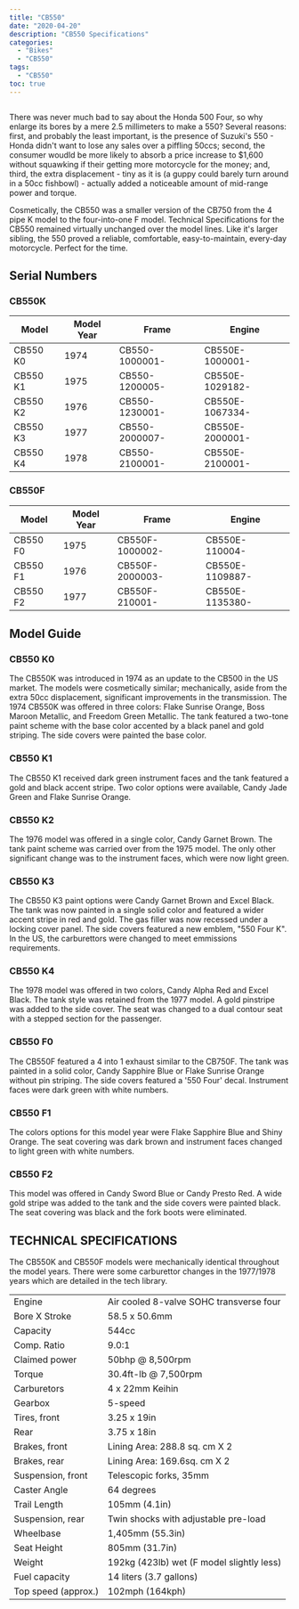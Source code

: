```yaml
---
title: "CB550"
date: "2020-04-20"
description: "CB550 Specifications"
categories:
  - "Bikes"
  - "CB550"
tags:
  - "CB550"
toc: true
---
```


<image of a cb550>

There was never much bad to say about the Honda 500 Four, so why enlarge its bores by a mere 2.5 millimeters to make a 550?  Several reasons: first, and probably the least important, is the presence of Suzuki's 550 - Honda didn't want to lose any sales over a piffling 50ccs; second, the consumer woudld be more likely to absorb a price increase to $1,600 without squawking if their getting more motorcycle for the money; and, third, the extra displacement - tiny as it is (a guppy could barely turn around in a 50cc fishbowl) - actually added a noticeable amount of mid-range power and torque.

Cosmetically, the CB550 was a smaller version of the CB750 from the 4 pipe K model to the four-into-one F model.  Technical Specifications for the CB550 remained virtually unchanged over the model lines. Like it's larger sibling, the 550 proved a reliable, comfortable, easy-to-maintain, every-day motorcycle.  Perfect for the time.

## Serial Numbers

### CB550K

|  Model   | Model Year | Frame | Engine |
|----------|------------|-------|--------|
| CB550 K0 | 1974 | CB550-1000001- | CB550E-1000001- |
| CB550 K1 | 1975 | CB550-1200005- | CB550E-1029182- |
| CB550 K2 | 1976 | CB550-1230001- | CB550E-1067334- |
| CB550 K3 | 1977 | CB550-2000007- | CB550E-2000001- |
| CB550 K4 | 1978 | CB550-2100001- | CB550E-2100001- |

### CB550F

|  Model   | Model Year | Frame | Engine |
|----------|------------|-------|--------|
| CB550 F0 | 1975 | CB550F-1000002- | CB550E-110004- |
| CB550 F1 | 1976 | CB550F-2000003- | CB550E-1109887- |
| CB550 F2 | 1977 | CB550F-210001- | CB550E-1135380- |

## Model Guide

### CB550 K0

The CB550K was introduced in 1974 as an update to the CB500 in the US market.  The models were cosmetically similar; mechanically, aside from the extra 50cc displacement, significant improvements in the transmission. The 1974 CB550K was offered in three colors: Flake Sunrise Orange, Boss Maroon Metallic, and Freedom Green Metallic.  The tank featured a two-tone paint scheme with the base color accented by a black panel and gold striping.  The side covers were painted the base color.

### CB550 K1
The CB550 K1 received dark green instrument faces and the tank featured a gold and black accent stripe.  Two color options were available, Candy Jade Green and Flake Sunrise Orange.

### CB550 K2
The 1976 model was offered in a single color, Candy Garnet Brown.  The tank paint scheme was carried over from the 1975 model.  The only other significant change was to the instrument faces, which were now light green.

### CB550 K3
The CB550 K3 paint options were Candy Garnet Brown and Excel Black.  The tank was now painted in a single solid color and featured a wider accent stripe in red and gold.  The gas filler was now recessed under a locking cover panel.  The side covers featured a new emblem, "550 Four K".  In the US, the carburettors were changed to meet emmissions requirements.

### CB550 K4
The 1978 model was offered in two colors, Candy Alpha Red and Excel Black.  The tank style was retained from the 1977 model.  A gold pinstripe was added to the side cover.  The seat was changed to a dual contour seat with a stepped section for the passenger.

### CB550 F0
The CB550F featured a 4 into 1 exhaust similar to the CB750F.  The tank was painted in a solid color, Candy Sapphire Blue or Flake Sunrise Orange without pin striping.  The side covers featured a '550 Four' decal.  Instrument faces were dark green with white numbers.

### CB550 F1
The colors options for this model year were Flake Sapphire Blue and Shiny Orange.  The seat covering was dark brown and instrument faces changed to light green with white numbers.

### CB550 F2
This model was offered in Candy Sword Blue or Candy Presto Red.  A wide gold stripe was added to the tank and the side covers were painted black.  The seat covering was black and the fork boots were eliminated.

## TECHNICAL SPECIFICATIONS

The CB550K and CB550F models were mechanically identical throughout the model years.  There were some carburettor changes in the 1977/1978 years which are detailed in the tech library.

| | |
|-|-|
| Engine | Air cooled 8-valve SOHC transverse four |
| Bore X Stroke | 58.5 x 50.6mm |
| Capacity | 544cc |
| Comp. Ratio | 9.0:1 |
| Claimed power | 50bhp @ 8,500rpm |
| Torque | 30.4ft-lb @ 7,500rpm |
| Carburetors | 4 x 22mm Keihin |
| Gearbox | 5-speed |
| Tires, front | 3.25 x 19in |
| Rear | 3.75 x 18in |
| Brakes, front | Lining Area: 288.8 sq. cm X 2 |
| Brakes, rear | Lining Area: 169.6sq. cm X 2 |
| Suspension, front | Telescopic forks, 35mm |
| Caster Angle | 64 degrees |
| Trail Length | 105mm (4.1in) |
| Suspension, rear | Twin shocks with adjustable pre-load |
| Wheelbase | 1,405mm (55.3in) |
| Seat Height | 805mm (31.7in) |
| Weight | 192kg (423lb) wet (F model slightly less) |
| Fuel capacity | 14 liters (3.7 gallons)
| Top speed (approx.) | 102mph (164kph) |
